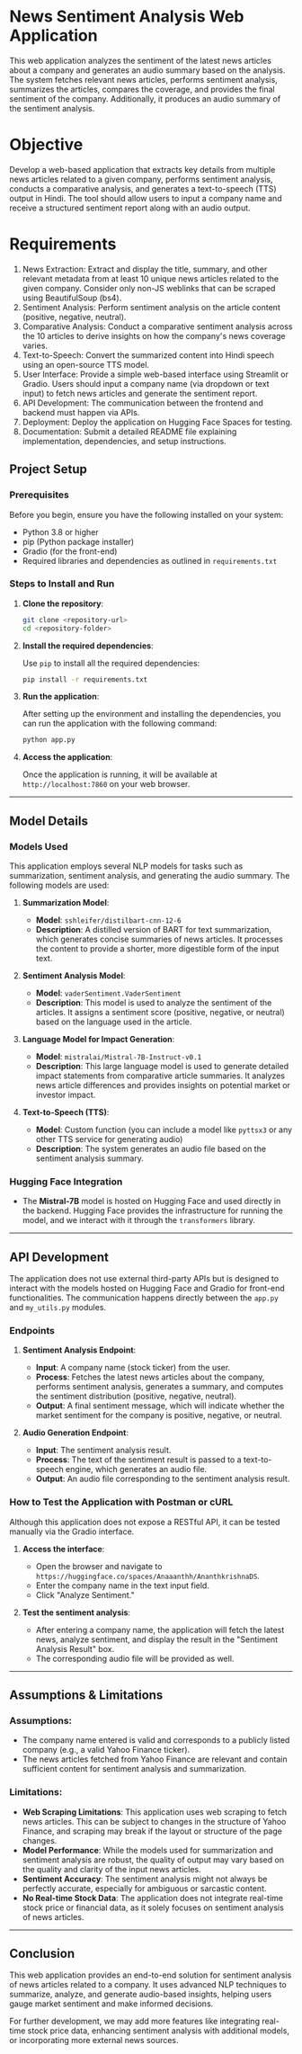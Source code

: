 # News Sentiment Analysis Web Application

This web application analyzes the sentiment of the latest news articles about a company and generates an audio summary based on the analysis. The system fetches relevant news articles, performs sentiment analysis, summarizes the articles, compares the coverage, and provides the final sentiment of the company. Additionally, it produces an audio summary of the sentiment analysis.


# Objective
Develop a web-based application that extracts key details from multiple news articles related
to a given company, performs sentiment analysis, conducts a comparative analysis, and
generates a text-to-speech (TTS) output in Hindi. The tool should allow users to input a
company name and receive a structured sentiment report along with an audio output.
# Requirements
1. News Extraction: Extract and display the title, summary, and other relevant
metadata from at least 10 unique news articles related to the given company.
Consider only non-JS weblinks that can be scraped using BeautifulSoup
(bs4).
2. Sentiment Analysis: Perform sentiment analysis on the article content (positive,
negative, neutral).
3. Comparative Analysis: Conduct a comparative sentiment analysis across the 10
articles to derive insights on how the company's news coverage varies.
4. Text-to-Speech: Convert the summarized content into Hindi speech using an
open-source TTS model.
5. User Interface: Provide a simple web-based interface using Streamlit or Gradio.
Users should input a company name (via dropdown or text input) to fetch news
articles and generate the sentiment report.
6. API Development: The communication between the frontend and backend must
happen via APIs.
7. Deployment: Deploy the application on Hugging Face Spaces for testing.
8. Documentation: Submit a detailed README file explaining implementation,
dependencies, and setup instructions.

## Project Setup

### Prerequisites

Before you begin, ensure you have the following installed on your system:

- Python 3.8 or higher
- pip (Python package installer)
- Gradio (for the front-end)
- Required libraries and dependencies as outlined in `requirements.txt`

### Steps to Install and Run

1. **Clone the repository**:

    ```bash
    git clone <repository-url>
    cd <repository-folder>
    ```

2. **Install the required dependencies**:

    Use `pip` to install all the required dependencies:

    ```bash
    pip install -r requirements.txt
    ```

3. **Run the application**:

    After setting up the environment and installing the dependencies, you can run the application with the following command:

    ```bash
    python app.py
    ```

4. **Access the application**:

    Once the application is running, it will be available at `http://localhost:7860` on your web browser.

---

## Model Details

### Models Used

This application employs several NLP models for tasks such as summarization, sentiment analysis, and generating the audio summary. The following models are used:

1. **Summarization Model**:
    - **Model**: `sshleifer/distilbart-cnn-12-6`
    - **Description**: A distilled version of BART for text summarization, which generates concise summaries of news articles. It processes the content to provide a shorter, more digestible form of the input text.

2. **Sentiment Analysis Model**:
    - **Model**: `vaderSentiment.VaderSentiment`
    - **Description**: This model is used to analyze the sentiment of the articles. It assigns a sentiment score (positive, negative, or neutral) based on the language used in the article.

3. **Language Model for Impact Generation**:
    - **Model**: `mistralai/Mistral-7B-Instruct-v0.1`
    - **Description**: This large language model is used to generate detailed impact statements from comparative article summaries. It analyzes news article differences and provides insights on potential market or investor impact.

4. **Text-to-Speech (TTS)**:
    - **Model**: Custom function (you can include a model like `pyttsx3` or any other TTS service for generating audio)
    - **Description**: The system generates an audio file based on the sentiment analysis summary.

### Hugging Face Integration

- The **Mistral-7B** model is hosted on Hugging Face and used directly in the backend. Hugging Face provides the infrastructure for running the model, and we interact with it through the `transformers` library.

---

## API Development

The application does not use external third-party APIs but is designed to interact with the models hosted on Hugging Face and Gradio for front-end functionalities. The communication happens directly between the `app.py` and `my_utils.py` modules.

### Endpoints

1. **Sentiment Analysis Endpoint**:
    - **Input**: A company name (stock ticker) from the user.
    - **Process**: Fetches the latest news articles about the company, performs sentiment analysis, generates a summary, and computes the sentiment distribution (positive, negative, neutral).
    - **Output**: A final sentiment message, which will indicate whether the market sentiment for the company is positive, negative, or neutral.

2. **Audio Generation Endpoint**:
    - **Input**: The sentiment analysis result.
    - **Process**: The text of the sentiment result is passed to a text-to-speech engine, which generates an audio file.
    - **Output**: An audio file corresponding to the sentiment analysis result.

### How to Test the Application with Postman or cURL

Although this application does not expose a RESTful API, it can be tested manually via the Gradio interface.

1. **Access the interface**:
    - Open the browser and navigate to `https://huggingface.co/spaces/Anaaanthh/AnanthkrishnaDS`.
    - Enter the company name in the text input field.
    - Click "Analyze Sentiment."

2. **Test the sentiment analysis**:
    - After entering a company name, the application will fetch the latest news, analyze sentiment, and display the result in the "Sentiment Analysis Result" box.
    - The corresponding audio file will be provided as well.

---


## Assumptions & Limitations

### Assumptions:
- The company name entered is valid and corresponds to a publicly listed company (e.g., a valid Yahoo Finance ticker).
- The news articles fetched from Yahoo Finance are relevant and contain sufficient content for sentiment analysis and summarization.

### Limitations:
- **Web Scraping Limitations**: This application uses web scraping to fetch news articles. This can be subject to changes in the structure of Yahoo Finance, and scraping may break if the layout or structure of the page changes.
- **Model Performance**: While the models used for summarization and sentiment analysis are robust, the quality of output may vary based on the quality and clarity of the input news articles.
- **Sentiment Accuracy**: The sentiment analysis might not always be perfectly accurate, especially for ambiguous or sarcastic content.
- **No Real-time Stock Data**: The application does not integrate real-time stock price or financial data, as it solely focuses on sentiment analysis of news articles.
  
---

## Conclusion

This web application provides an end-to-end solution for sentiment analysis of news articles related to a company. It uses advanced NLP techniques to summarize, analyze, and generate audio-based insights, helping users gauge market sentiment and make informed decisions.

For further development, we may add more features like integrating real-time stock price data, enhancing sentiment analysis with additional models, or incorporating more external news sources.


